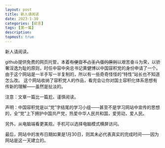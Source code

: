 ```yaml
---
layout: post
title: 新人请阅读
date: 2023-1-30
categories: [前言]
tags: [第一篇]
description: 
topmost: true
---
```

新人请阅读。

github提供免费的网页托管，本着~~有便宜不占王八蛋的原则~~以艰苦奋斗为荣，以骄奢淫逸为耻的原则，时任中容中央总书记黄健博以中国容积党的身份申请了一个。
由于这个网站是一半手写一半复制的，所以有一些奇奇怪怪的“特性”站长也不知道怎么改。
这个网站收纳了容积党人的作品，看完会让你对国土容积化体系思想有传新的理解——虽然是扯淡的。
 
注意：文章一篇比一篇尬，谨慎阅读。
  
声明：中国容积党是以“党”字结尾的学习小组——甚至不是学习网站中宣传的思想的，全“党”上下拥护中国共产党，热爱中华人民共和国，爱劳动，爱人民。
 
另外，从电脑端看更美观。手机可以选择电脑模式横屏访问。

最后，网站中的发布日期如果是1月30日，则其未必代表真实的完成时间——因为网站是这一天建立的。




  
  
  












